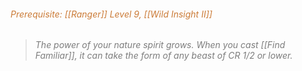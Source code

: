 ###### *<span style="color:rgb(203, 123, 55)">Prerequisite: [[Ranger]] Level 9, [[Wild Insight II]]</span>*

> *<span style="color:rgb(125, 125, 125)">The power of your nature spirit grows. When you cast [[Find Familiar]], it can take the form of any beast of CR 1/2 or lower.</span>*